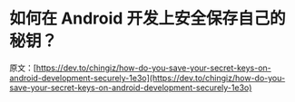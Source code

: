 # 如何在 Android 开发上安全保存自己的秘钥？

原文：[https://dev.to/chingiz/how-do-you-save-your-secret-keys-on-android-development-securely-1e3o](https://dev.to/chingiz/how-do-you-save-your-secret-keys-on-android-development-securely-1e3o)